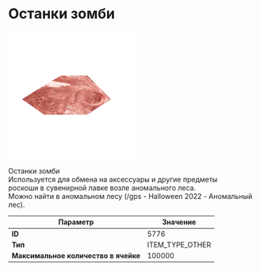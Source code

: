# Останки зомби

![Item Image](../img/5776.webp?raw=true)

Останки зомби<br>Используется для обмена на аксессуары и другие предметы<br>роскоши в сувенирной лавке возле аномального леса. <br>Можно найти в аномальном лесу (/gps - Halloween 2022 - Аномальный лес).


| Параметр | Значение |
|----------|----------|
| **ID** | 5776 |
| **Тип** | ITEM_TYPE_OTHER |
| **Максимальное количество в ячейке** | 100000 |

